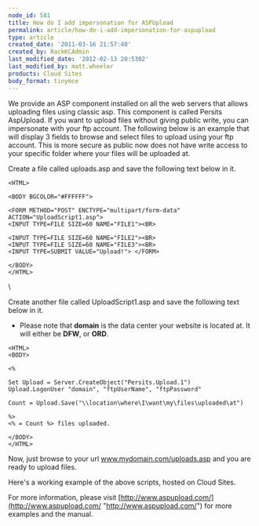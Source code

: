 ```yaml
---
node_id: 581
title: How do I add impersonation for ASPUpload
permalink: article/how-do-i-add-impersonation-for-aspupload
type: article
created_date: '2011-03-16 21:57:40'
created_by: RackKCAdmin
last_modified_date: '2012-02-13 20:5302'
last_modified_by: matt.wheeler
products: Cloud Sites
body_format: tinymce
---
```


We provide an ASP component installed on all the web servers that allows
uploading files using classic asp. This component is called Persits
AspUpload. If you want to upload files without giving public write, you
can impersonate with your ftp account. The following below is an example
that will display 3 fields to browse and select files to upload using
your ftp account. This is more secure as public now does not have write
access to your specific folder where your files will be uploaded at.

Create a file called uploads.asp and save the following text below in
it.

    <HTML>

    <BODY BGCOLOR="#FFFFFF">

    <FORM METHOD="POST" ENCTYPE="multipart/form-data" ACTION="UploadScript1.asp">
    <INPUT TYPE=FILE SIZE=60 NAME="FILE1"><BR>

    <INPUT TYPE=FILE SIZE=60 NAME="FILE2"><BR>
    <INPUT TYPE=FILE SIZE=60 NAME="FILE3"><BR>
    <INPUT TYPE=SUBMIT VALUE="Upload!"> </FORM>

    </BODY>
    </HTML>

\

Create another file called UploadScript1.asp and save the following text
below in it.

-   Please note that **domain** is the data center your website is
    located at. It will either be **DFW**, or **ORD**.

<!-- -->

    <HTML>
    <BODY>

    <%

    Set Upload = Server.CreateObject("Persits.Upload.1")
    Upload.LogonUser "domain", "ftpUserName", "ftpPassword"

    Count = Upload.Save("\\location\where\I\want\my\files\uploaded\at")

    %>
    <% = Count %> files uploaded.

    </BODY>
    </HTML>

Now, just browse to your url www.mydomain.com/uploads.asp and you are
ready to upload files.

Here's a working example of the above scripts, hosted on Cloud Sites.

For more information, please visit
[http://www.aspupload.com/](http://www.aspupload.com/ "http://www.aspupload.com/")
for more examples and the manual.

